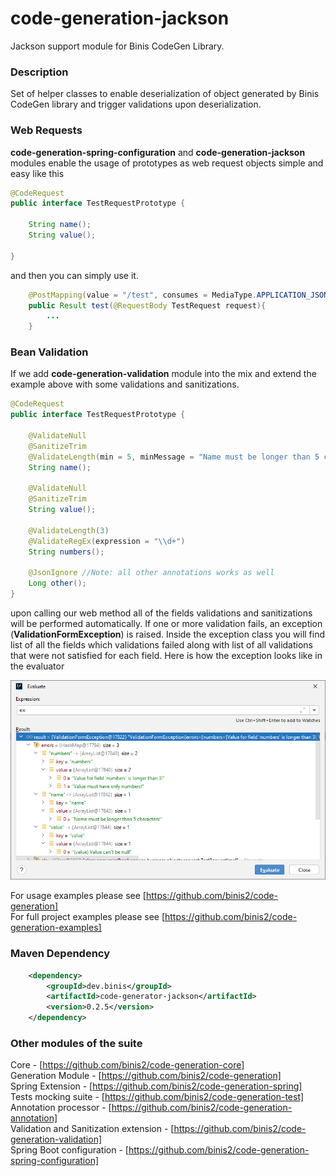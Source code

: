 # code-generation-jackson

Jackson support module for Binis CodeGen Library.

### Description

Set of helper classes to enable deserialization of object generated by Binis CodeGen library and trigger validations upon deserialization.

### Web Requests

**code-generation-spring-configuration** and **code-generation-jackson** modules enable the usage of prototypes as web request objects simple and easy like this

```java
@CodeRequest
public interface TestRequestPrototype {

    String name();
    String value();
    
}
```
and then you can simply use it.
```java
    @PostMapping(value = "/test", consumes = MediaType.APPLICATION_JSON_VALUE, produces = MediaType.APPLICATION_JSON_VALUE)
    public Result test(@RequestBody TestRequest request){
        ...
    }
```

### Bean Validation

If we add **code-generation-validation** module into the mix and extend the example above with some validations and sanitizations.
```java
@CodeRequest
public interface TestRequestPrototype {

    @ValidateNull
    @SanitizeTrim    
    @ValidateLength(min = 5, minMessage = "Name must be longer than 5 characters!")
    String name();

    @ValidateNull
    @SanitizeTrim
    String value();

    @ValidateLength(3)
    @ValidateRegEx(expression = "\\d+")
    String numbers();

    @JsonIgnore //Note: all other annotations works as well
    Long other();
}
```
upon calling our web method all of the fields validations and sanitizations will be performed automatically. If one or more validation fails, an exception (**ValidationFormException**) is raised.
Inside the exception class you will find list of all the fields which validations failed along with list of all validations that were not satisfied for each field. Here is how the exception looks like
in the evaluator

![evaluator](https://github.com/binis2/code-generation-spring-configuration/raw/master/images/evaluator.png "IntelliJ Evaluator")

For usage examples please see [https://github.com/binis2/code-generation]    
For full project examples please see [https://github.com/binis2/code-generation-examples] 

### Maven Dependency
```xml
    <dependency>
        <groupId>dev.binis</groupId>
        <artifactId>code-generator-jackson</artifactId>
        <version>0.2.5</version>
    </dependency>
```

### Other modules of the suite

Core - [https://github.com/binis2/code-generation-core]   
Generation Module - [https://github.com/binis2/code-generation]   
Spring Extension - [https://github.com/binis2/code-generation-spring]   
Tests mocking suite - [https://github.com/binis2/code-generation-test]   
Annotation processor - [https://github.com/binis2/code-generation-annotation]   
Validation and Sanitization extension - [https://github.com/binis2/code-generation-validation]   
Spring Boot configuration - [https://github.com/binis2/code-generation-spring-configuration]   
